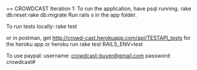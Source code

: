 == CROWDCAST
Iteration 1:
To run the application, have psql running. 
rake db:reset
rake db:migrate
Run rails s in the app folder.

To run tests locally:
rake test

or in postman, get
http://crowd-cast.herokuapp.com/api/TESTAPI_tests for the heroku app
or
heroku run rake test RAILS_ENV=test

To use paypal:
username: crowdcast-buyer@gmail.com
password: crowdcast#
